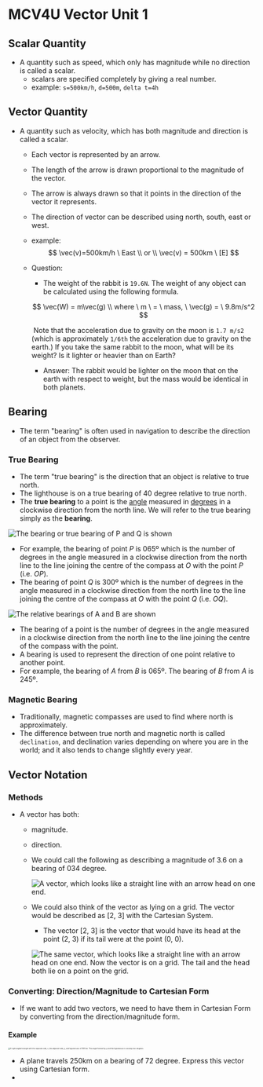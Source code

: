 # MCV4U Vector Unit 1

## Scalar Quantity

* A quantity such as speed, which only has magnitude while no direction is called a scalar.
  * scalars are specified completely by giving a real number.
  * example: ```s=500km/h```, ```d=500m```, ```delta t=4h```

## Vector Quantity

* A quantity such as velocity, which has both magnitude and direction is called a scalar.

  * Each vector is represented by an arrow.

  * The length of the arrow is drawn proportional to the magnitude of the vector.

  * The arrow is always drawn so that it points in the direction of the vector it represents.

  * The direction of vector can be described using north, south, east or west.

  * example: 
    $$
    \vec(v)=500km/h \ East \\ or \\ \vec(v) = 500km \ [E]
    $$

  * Question:

    * The weight of the rabbit is ```19.6N```. The weight of any object can be calculated using the following formula.

    $$
    \vec(W) = m\vec(g) \\ where \ m \ = \ mass, \ \vec(g) = \ 9.8m/s^2
    $$

    ​	Note that the acceleration due to gravity on the moon is ```1.7 m/s2``` (which is approximately ```1/6t⁢h``` the acceleration due 	to gravity on the earth.) If you take the same rabbit to the moon, what will be its weight? Is it lighter or heavier than on 	Earth?

    * Answer: The rabbit would be lighter on the moon that on the earth with respect to weight, but the mass would be identical in both planets.

## Bearing

* The term "bearing" is often used in navigation to describe the direction of an object from the observer.

### True Bearing

* The term "true bearing" is the direction that an object is relative to true north.
* The lighthouse is on a true bearing of 40 degree relative to true north.
* The **true bearing** to a point is the [angle](https://www.mathsteacher.com.au/year7/ch08_angles/01_ang/ang.htm#angle) measured in [degrees](https://www.mathsteacher.com.au/year7/ch08_angles/01_ang/ang.htm#size) in a clockwise direction from the north line. We will refer to the true bearing simply as the **bearing**.

![The bearing or true bearing of P and Q is shown](https://www.mathsteacher.com.au/year7/ch08_angles/07_bear/Image10589.gif)

* For example, the bearing of point *P* is 065º which is the number of degrees in the angle measured in a clockwise direction from the north line to the line joining the centre of the compass at *O* with the point *P* (i.e. *OP*).
* The bearing of point *Q* is 300º which is the number of degrees in the angle measured in a clockwise direction from the north line to the line joining the centre of the compass at *O* with the point *Q* (i.e. *OQ*).

![The relative bearings of A and B are shown](https://www.mathsteacher.com.au/year7/ch08_angles/07_bear/Image10590.gif)

* The bearing of a point is the number of degrees in the angle measured in a clockwise direction from the north line to the line joining the centre of the compass with the point.
* A bearing is used to represent the direction of one point relative to another point.
* For example, the bearing of *A* from *B* is 065º. The bearing of *B* from *A* is 245º.

### Magnetic Bearing

* Traditionally, magnetic compasses are used to find where north is approximately.
* The difference between true north and magnetic north is called ``declination``, and declination varies depending on where you are in the world; and it also tends to change slightly every year.

## Vector Notation

### Methods

* A vector has both:

  * magnitude.

  * direction.

  * We could call the following as describing a magnitude of 3.6 on a bearing of 034 degree.

    ![A vector, which looks like a straight line with an arrow head on one end.](https://lms.virtualhighschool.com/content/vhs3/departments/mat/courses/mcv4u/mcv4u_e/content/vectors_1262/vector_notation_6688/images/111801-md.png?_&d2lSessionVal=AQKKC4Jb4pl6zMpjyZztQDFSt&ou=63216)

  * We could also think of the vector as lying on a grid. The vector would be described as [2, 3] with the Cartesian System.

    * The vector [2, 3] is the vector that would have its head at the point (2, 3) if its tail were at the point (0, 0).

    ![The same vector, which looks like a straight line with an arrow head on one end. Now the vector is on a grid. The tail and the head both lie on a point on the grid. ](https://lms.virtualhighschool.com/content/vhs3/departments/mat/courses/mcv4u/mcv4u_e/content/vectors_1262/vector_notation_6688/images/111802-md.png?_&d2lSessionVal=AQKKC4Jb4pl6zMpjyZztQDFSt&ou=63216)

### Converting: Direction/Magnitude to Cartesian Form

* If we want to add two vectors, we need to have them in Cartesian Form by converting from the direction/magnitude form.

#### Example

<img src="https://lms.virtualhighschool.com/content/vhs3/departments/mat/courses/mcv4u/mcv4u_e/content/vectors_1262/vector_notation_6688/images/111803-md.png?_&d2lSessionVal=AQKKC4Jb4pl6zMpjyZztQDFSt&ou=63216" alt="A right angled triangle with the opposite side, x, the adjacent side, y, and hypotenuse of 250 km. The angle formed by y and the hypotenuse is seventy-two degrees." style="zoom: 25%;" />

* A plane travels 250km on a bearing of 72 degree. Express this vector using Cartesian form.
* 